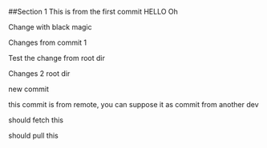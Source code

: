 ##Section 1
This is from the first commit HELLO
Oh

Change with black magic

Changes from commit 1

Test the change from root dir

Changes 2 root dir

new commit

this commit is from remote, you can suppose it as commit from another dev

should fetch this

should pull this
